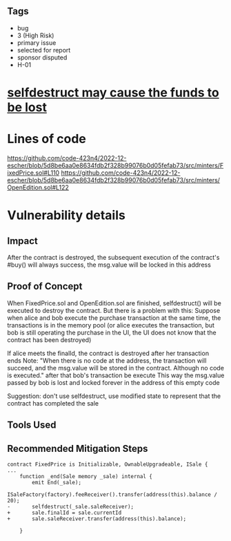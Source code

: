 ## Tags

- bug
- 3 (High Risk)
- primary issue
- selected for report
- sponsor disputed
- H-01

# [selfdestruct may cause the funds to be lost](https://github.com/code-423n4/2022-12-escher-findings/issues/296) 

# Lines of code

https://github.com/code-423n4/2022-12-escher/blob/5d8be6aa0e8634fdb2f328b99076b0d05fefab73/src/minters/FixedPrice.sol#L110
https://github.com/code-423n4/2022-12-escher/blob/5d8be6aa0e8634fdb2f328b99076b0d05fefab73/src/minters/OpenEdition.sol#L122


# Vulnerability details

## Impact

After the contract is destroyed, the subsequent execution of the contract's #buy() will always success, the msg.value will be locked in this address

## Proof of Concept

When FixedPrice.sol and OpenEdition.sol are finished, selfdestruct() will be executed to destroy the contract.
But there is a problem with this:
Suppose when alice and bob execute the purchase transaction at the same time, the transactions is in the memory pool (or alice executes the transaction, but bob is still operating the purchase in the UI, the UI does not know that the contract has been destroyed)

If alice meets the finalId, the contract is destroyed after her transaction ends
Note: "When there is no code at the address, the transaction will succeed, and the msg.value will be stored in the contract. Although no code is executed."
after that  bob's transaction be execute 
This way the msg.value passed by bob is lost and locked forever in the address of this empty code

Suggestion: don't use selfdestruct, use modified state to represent that the contract has completed the sale

## Tools Used

## Recommended Mitigation Steps

```solidity
contract FixedPrice is Initializable, OwnableUpgradeable, ISale {
...
    function _end(Sale memory _sale) internal {
        emit End(_sale);
        ISaleFactory(factory).feeReceiver().transfer(address(this).balance / 20);
-       selfdestruct(_sale.saleReceiver); 
+       sale.finalId = sale.currentId
+       sale.saleReceiver.transfer(address(this).balance);     

    }
```
